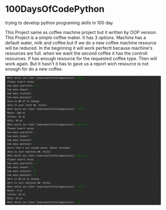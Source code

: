 # 100DaysOfCodePython
trying to develop python programing skills in 100 day

This Project same as coffee machine project but it written by OOP version.
This Project is a simple coffee maker. It has 3 options.
Machine has a default water, milk and coffee but if we do a new coffee machine resource will be reduced.
In the beginning it will work perfectl because machine's resources are full. 
when we want the second coffee it has the controll resources. If has enough resource for the requested coffee type. Then will work again. But it hasn't it has to gave us a report wich resource is not enough for do a new coffee.

![](https://github.com/busraboyaci/100DaysOfCodePython/blob/master/oop-coffee-machine-start/screenshot.png)

